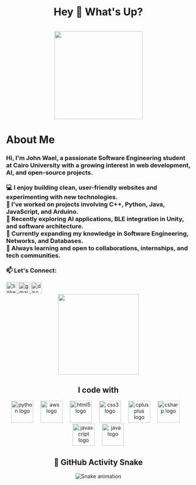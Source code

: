 <h1 align="center">Hey 👋 What's Up?</h1>

<br clear="both">

<div align="center">
  <img height="241" src="https://media2.giphy.com/media/v1.Y2lkPTc5MGI3NjExcGdvZnZpbzRyMW5kdHhqb253Ynh3eTZzbWxpN2I2emo5aGc3dTg1dCZlcD12MV9pbnRlcm5hbF9naWZfYnlfaWQmY3Q9Zw/26u4nJPf0JtQPdStq/giphy.gif" />
</div>


<h1 align="left">About Me</h1>

<h3 align="left">
Hi, I'm John Wael, a passionate Software Engineering student at Cairo University with a growing interest in web development, AI, and open-source projects.<br><br>
💻 I enjoy building clean, user-friendly websites and experimenting with new technologies.<br>
🔧 I’ve worked on projects involving C++, Python, Java, JavaScript, and Arduino.<br>
🤖 Recently exploring AI applications, BLE integration in Unity, and software architecture.<br>
🚀 Currently expanding my knowledge in Software Engineering, Networks, and Databases.<br>
🌱 Always learning and open to collaborations, internships, and tech communities.<br><br>
📫 Let's Connect:
</h3>

<div align="left">
  <a href="https://www.linkedin.com/in/johnwael" target="_blank">
    <img src="https://img.shields.io/static/v1?message=LinkedIn&logo=linkedin&label=&color=0077B5&logoColor=white&labelColor=&style=for-the-badge" height="30" alt="linkedin logo" />
  </a>
  <a href="https://mail.google.com/mail/?view=cm&fs=1&to=johnwael37194@gmail.com" target="_blank">
    <img src="https://img.shields.io/static/v1?message=Gmail&logo=gmail&label=&color=D14836&logoColor=white&labelColor=&style=for-the-badge" height="30" alt="gmail logo" />
  </a>
  <a href="https://discord.com/users/johnwael" target="_blank">
    <img src="https://img.shields.io/static/v1?message=Discord&logo=discord&label=&color=7289DA&logoColor=white&labelColor=&style=for-the-badge" height="30" alt="discord logo" />
  </a>
</div>


<div align="center">
  <img height="220" src="https://media2.giphy.com/media/v1.Y2lkPTc5MGI3NjExam56bWVlcmo0NWw3YnBxcDByb29kazJocjl0dGtrZGltMnhjaW0xciZlcD12MV9pbnRlcm5hbF9naWZfYnlfaWQmY3Q9Zw/78XCFBGOlS6keY1Bil/giphy.gif" />
</div>


<h2 align="center">I code with</h2>

<div align="center">
  <img src="https://skillicons.dev/icons?i=py" height="60" alt="python logo" />
  <img width="12" />
  <img src="https://skillicons.dev/icons?i=aws" height="60" alt="aws logo" />
  <img width="12" />
  <img src="https://cdn.jsdelivr.net/gh/devicons/devicon/icons/html5/html5-original.svg" height="60" alt="html5 logo" />
  <img width="12" />
  <img src="https://cdn.jsdelivr.net/gh/devicons/devicon/icons/css3/css3-original.svg" height="60" alt="css3 logo" />
  <img width="12" />
  <img src="https://cdn.jsdelivr.net/gh/devicons/devicon/icons/cplusplus/cplusplus-original.svg" height="60" alt="cplusplus logo" />
  <img width="12" />
  <img src="https://cdn.jsdelivr.net/gh/devicons/devicon/icons/csharp/csharp-original.svg" height="60" alt="csharp logo" />
  <img width="12" />
  <img src="https://cdn.jsdelivr.net/gh/devicons/devicon/icons/javascript/javascript-original.svg" height="60" alt="javascript logo" />
  <img width="12" />
  <img src="https://cdn.jsdelivr.net/gh/devicons/devicon/icons/java/java-original.svg" height="60" alt="java logo" />
</div>


<h2 align="center">🐍 GitHub Activity Snake</h2>

<p align="center">
  <img src="https://raw.githubusercontent.com/John-Wael/John-Wael/output/dist/snake.svg" alt="Snake animation" />
</p>
